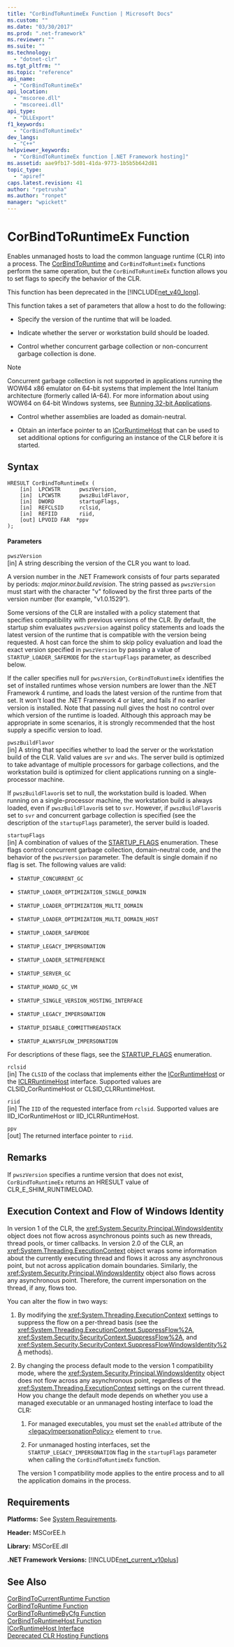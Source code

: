 ```yaml
---
title: "CorBindToRuntimeEx Function | Microsoft Docs"
ms.custom: ""
ms.date: "03/30/2017"
ms.prod: ".net-framework"
ms.reviewer: ""
ms.suite: ""
ms.technology: 
  - "dotnet-clr"
ms.tgt_pltfrm: ""
ms.topic: "reference"
api_name: 
  - "CorBindToRuntimeEx"
api_location: 
  - "mscoree.dll"
  - "mscoreei.dll"
api_type: 
  - "DLLExport"
f1_keywords: 
  - "CorBindToRuntimeEx"
dev_langs: 
  - "C++"
helpviewer_keywords: 
  - "CorBindToRuntimeEx function [.NET Framework hosting]"
ms.assetid: aae9fb17-5d01-41da-9773-1b5b5b642d81
topic_type: 
  - "apiref"
caps.latest.revision: 41
author: "rpetrusha"
ms.author: "ronpet"
manager: "wpickett"
---
```

# CorBindToRuntimeEx Function
Enables unmanaged hosts to load the common language runtime (CLR) into a process. The [CorBindToRuntime](../../../../docs/framework/unmanaged-api/hosting/corbindtoruntime-function.md) and `CorBindToRuntimeEx` functions perform the same operation, but the `CorBindToRuntimeEx` function allows you to set flags to specify the behavior of the CLR.  
  
 This function has been deprecated in the [!INCLUDE[net_v40_long](../../../../includes/net-v40-long-md.md)].  
  
 This function takes a set of parameters that allow a host to do the following:  
  
-   Specify the version of the runtime that will be loaded.  
  
-   Indicate whether the server or workstation build should be loaded.  
  
-   Control whether concurrent garbage collection or non-concurrent garbage collection is done.  
  
> [!NOTE]
>  Concurrent garbage collection is not supported in applications running the WOW64 x86 emulator on 64-bit systems that implement the Intel Itanium architecture (formerly called IA-64). For more information about using WOW64 on 64-bit Windows systems, see [Running 32-bit Applications](http://msdn.microsoft.com/library/windows/desktop/aa384249.aspx).  
  
-   Control whether assemblies are loaded as domain-neutral.  
  
-   Obtain an interface pointer to an [ICorRuntimeHost](../../../../docs/framework/unmanaged-api/hosting/icorruntimehost-interface.md) that can be used to set additional options for configuring an instance of the CLR before it is started.  
  
## Syntax  
  
```  
HRESULT CorBindToRuntimeEx (  
    [in]  LPCWSTR      pwszVersion,   
    [in]  LPCWSTR      pwszBuildFlavor,   
    [in]  DWORD        startupFlags,   
    [in]  REFCLSID     rclsid,   
    [in]  REFIID       riid,   
    [out] LPVOID FAR  *ppv  
);  
```  
  
#### Parameters  
 `pwszVersion`  
 [in] A string describing the version of the CLR you want to load.  
  
 A version number in the .NET Framework consists of four parts separated by periods: *major.minor.build.revision*. The string passed as `pwszVersion` must start with the character "v" followed by the first three parts of the version number (for example, "v1.0.1529").  
  
 Some versions of the CLR are installed with a policy statement that specifies compatibility with previous versions of the CLR. By default, the startup shim evaluates `pwszVersion` against policy statements and loads the latest version of the runtime that is compatible with the version being requested. A host can force the shim to skip policy evaluation and load the exact version specified in `pwszVersion` by passing a value of  `STARTUP_LOADER_SAFEMODE` for the `startupFlags` parameter, as described below.  
  
 If the caller specifies null for `pwszVersion`, `CorBindToRuntimeEx` identifies the set of installed runtimes whose version numbers are lower than the .NET Framework 4 runtime, and loads the latest version of the runtime from that set. It won't load the .NET Framework 4 or later, and fails if no earlier version is installed. Note that passing null gives the host no control over which version of the runtime is loaded. Although this approach may be appropriate in some scenarios, it is strongly recommended that the host supply a specific version to load.  
  
 `pwszBuildFlavor`  
 [in] A string that specifies whether to load the server or the workstation build of the CLR. Valid values are `svr` and `wks`. The server build is optimized to take advantage of multiple processors for garbage collections, and the workstation build is optimized for client applications running on a single-processor machine.  
  
 If `pwszBuildFlavor`is set to null, the workstation build is loaded. When running on a single-processor machine, the workstation build is always loaded, even if `pwszBuildFlavor`is set to `svr`. However, if `pwszBuildFlavor`is set to `svr` and concurrent garbage collection is specified (see the description of the `startupFlags` parameter), the server build is loaded.  
  
 `startupFlags`  
 [in] A combination of values of the [STARTUP_FLAGS](../../../../docs/framework/unmanaged-api/hosting/startup-flags-enumeration.md) enumeration. These flags control concurrent garbage collection, domain-neutral code, and the behavior of the `pwszVersion` parameter. The default is single domain if no flag is set. The following values are valid:  
  
-   `STARTUP_CONCURRENT_GC`  
  
-   `STARTUP_LOADER_OPTIMIZATION_SINGLE_DOMAIN`  
  
-   `STARTUP_LOADER_OPTIMIZATION_MULTI_DOMAIN`  
  
-   `STARTUP_LOADER_OPTIMIZATION_MULTI_DOMAIN_HOST`  
  
-   `STARTUP_LOADER_SAFEMODE`  
  
-   `STARTUP_LEGACY_IMPERSONATION`  
  
-   `STARTUP_LOADER_SETPREFERENCE`  
  
-   `STARTUP_SERVER_GC`  
  
-   `STARTUP_HOARD_GC_VM`  
  
-   `STARTUP_SINGLE_VERSION_HOSTING_INTERFACE`  
  
-   `STARTUP_LEGACY_IMPERSONATION`  
  
-   `STARTUP_DISABLE_COMMITTHREADSTACK`  
  
-   `STARTUP_ALWAYSFLOW_IMPERSONATION`  
  
 For descriptions of these flags, see the [STARTUP_FLAGS](../../../../docs/framework/unmanaged-api/hosting/startup-flags-enumeration.md) enumeration.  
  
 `rclsid`  
 [in] The `CLSID` of the coclass that implements either the [ICorRuntimeHost](../../../../docs/framework/unmanaged-api/hosting/icorruntimehost-interface.md) or the [ICLRRuntimeHost](../../../../docs/framework/unmanaged-api/hosting/iclrruntimehost-interface.md) interface. Supported values are CLSID_CorRuntimeHost or CLSID_CLRRuntimeHost.  
  
 `riid`  
 [in] The `IID` of the requested interface from `rclsid`. Supported values are IID_ICorRuntimeHost or IID_ICLRRuntimeHost.  
  
 `ppv`  
 [out] The returned interface pointer to `riid`.  
  
## Remarks  
 If `pwszVersion` specifies a runtime version that does not exist, `CorBindToRuntimeEx` returns an HRESULT value of CLR_E_SHIM_RUNTIMELOAD.  
  
## Execution Context and Flow of Windows Identity  
 In version 1 of the CLR, the <xref:System.Security.Principal.WindowsIdentity> object does not flow across asynchronous points such as new threads, thread pools, or timer callbacks. In version 2.0 of the CLR, an <xref:System.Threading.ExecutionContext> object wraps some information about the currently executing thread and flows it across any asynchronous point, but not across application domain boundaries. Similarly, the <xref:System.Security.Principal.WindowsIdentity> object also flows across any asynchronous point. Therefore, the current impersonation on the thread, if any, flows too.  
  
 You can alter the flow in two ways:  
  
1.  By modifying the <xref:System.Threading.ExecutionContext> settings to suppress the flow on a per-thread basis (see the <xref:System.Threading.ExecutionContext.SuppressFlow%2A>, <xref:System.Security.SecurityContext.SuppressFlow%2A>, and <xref:System.Security.SecurityContext.SuppressFlowWindowsIdentity%2A> methods).  
  
2.  By changing the process default mode to the version 1 compatibility mode, where the <xref:System.Security.Principal.WindowsIdentity> object does not flow across any asynchronous point, regardless of the <xref:System.Threading.ExecutionContext> settings on the current thread. How you change the default mode depends on whether you use a managed executable or an unmanaged hosting interface to load the CLR:  
  
    1.  For managed executables, you must set the `enabled` attribute of the [\<legacyImpersonationPolicy>](../../../../docs/framework/configure-apps/file-schema/runtime/legacyimpersonationpolicy-element.md) element to `true`.  
  
    2.  For unmanaged hosting interfaces, set the `STARTUP_LEGACY_IMPERSONATION` flag in the `startupFlags` parameter when calling the `CorBindToRuntimeEx` function.  
  
     The version 1 compatibility mode applies to the entire process and to all the application domains in the process.  
  
## Requirements  
 **Platforms:** See [System Requirements](../../../../docs/framework/get-started/system-requirements.md).  
  
 **Header:** MSCorEE.h  
  
 **Library:** MSCorEE.dll  
  
 **.NET Framework Versions:** [!INCLUDE[net_current_v10plus](../../../../includes/net-current-v10plus-md.md)]  
  
## See Also  
 [CorBindToCurrentRuntime Function](../../../../docs/framework/unmanaged-api/hosting/corbindtocurrentruntime-function.md)   
 [CorBindToRuntime Function](../../../../docs/framework/unmanaged-api/hosting/corbindtoruntime-function.md)   
 [CorBindToRuntimeByCfg Function](../../../../docs/framework/unmanaged-api/hosting/corbindtoruntimebycfg-function.md)   
 [CorBindToRuntimeHost Function](../../../../docs/framework/unmanaged-api/hosting/corbindtoruntimehost-function.md)   
 [ICorRuntimeHost Interface](../../../../docs/framework/unmanaged-api/hosting/icorruntimehost-interface.md)   
 [Deprecated CLR Hosting Functions](../../../../docs/framework/unmanaged-api/hosting/deprecated-clr-hosting-functions.md)